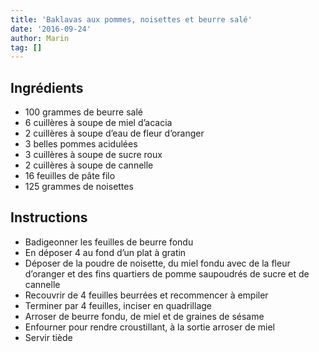 ```yaml
---
title: 'Baklavas aux pommes, noisettes et beurre salé'
date: '2016-09-24'
author: Marin
tag: []
---
```

## Ingrédients
- 100 grammes de beurre salé
- 6 cuillères à soupe de miel d’acacia
- 2 cuillères à soupe d’eau de fleur d’oranger
- 3 belles pommes acidulées
- 3 cuillères à soupe de sucre roux
- 2 cuillères à soupe de cannelle
- 16 feuilles de pâte filo
- 125 grammes de noisettes

## Instructions
- Badigeonner les feuilles de beurre fondu
- En déposer 4 au fond d’un plat à gratin
- Déposer de la poudre de noisette, du miel fondu avec de la fleur d’oranger et des fins quartiers de pomme saupoudrés de sucre et de cannelle
- Recouvrir de 4 feuilles beurrées et recommencer à empiler
- Terminer par 4 feuilles, inciser en quadrillage
- Arroser de beurre fondu, de miel et de graines de sésame
- Enfourner pour rendre croustillant, à la sortie arroser de miel
- Servir tiède


